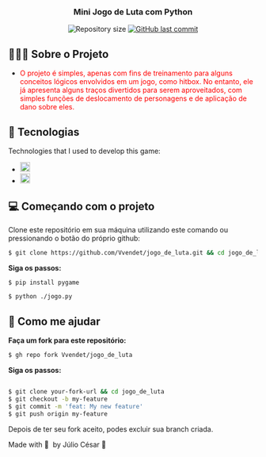 <!--<h1 align="center">
	<!-- <img alt="Logo" src=".github/logo.png" width="200px" /> -->
</h1>
<h3 align="center">
  Mini Jogo de Luta com Python
</h3>

<!--<p align="center">Short slogan</p>-->

<p align="center">
  
  <img alt="Repository size" src="https://img.shields.io/github/repo-size/EliasGcf/readme-template">
  
  <a href="">
    <img alt="GitHub last commit" src="https://img.shields.io/github/last-commit/EliasGcf/readme-template">
  </a>
  </p>



## 👨🏻‍💻 Sobre o Projeto

- <p style="color: red;">O projeto é simples, apenas com fins de treinamento para alguns conceitos lógicos envolvidos em um jogo, como hitbox. No entanto, ele já apresenta alguns traços divertidos para serem aproveitados, com simples funções de deslocamento de personagens e de aplicação de dano sobre eles.</p>

## 🚀 Tecnologias

Technologies that I used to develop this game:

- <img alt="GitHub top language" src="https://th.bing.com/th/id/R.b9bbb1d722d3ef6ebf7d573703b5925e?rik=Z2JOTqQ%2bN1OXUQ&pid=ImgRaw&r=0" width = '20px'>
- <img alt="GitHub top language" src="https://th.bing.com/th/id/OIP.gJfe80pa-itbKZU66dfSJgAAAA?pid=ImgDet&rs=1" width = '20px'>


## 💻 Começando com o projeto

Clone este repositório em sua máquina utilizando este comando ou pressionando o botão do próprio github:

```bash
$ git clone https://github.com/Vvendet/jogo_de_luta.git && cd jogo_de_luta
```

**Siga os passos:**

```bash
$ pip install pygame

$ python ./jogo.py
```

## 🤔 Como me ajudar

**Faça um fork para este repositório:**

```bash
$ gh repo fork Vvendet/jogo_de_luta
```

**Siga os passos:**

```bash

$ git clone your-fork-url && cd jogo_de_luta
$ git checkout -b my-feature
$ git commit -m 'feat: My new feature'
$ git push origin my-feature
```

Depois de ter seu fork aceito, podes excluir sua branch criada.

Made with 💜 &nbsp;by Júlio César 👋 &nbsp;
